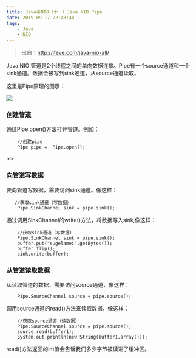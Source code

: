 ```yaml
---
title: Java与NIO（十一）Java NIO Pipe
date: 2019-09-17 22:48:48  
tags: 
    - Java 
    - NIO
---
```


> 出自：http://ifeve.com/java-nio-all/

Java NIO 管道是2个线程之间的单向数据连接。Pipe有一个source通道和一个sink通道。数据会被写到sink通道，从source通道读取。

这里是Pipe原理的图示：

![](/image/Java与NIO/pipe.png)


### 创建管道 ###

通过Pipe.open()方法打开管道。例如：


		//创建pipe
        Pipe pipe =  Pipe.open();
<!--more-->>>
### 向管道写数据 ###

要向管道写数据，需要访问sink通道。像这样：

       //获取sink通道（写数据）
        Pipe.SinkChannel sink = pipe.sink();

通过调用SinkChannel的write()方法，将数据写入sink,像这样：


		//获取sink通道（写数据）
        Pipe.SinkChannel sink = pipe.sink();
        buffer.put("sugelamei".getBytes());
        buffer.flip();
        sink.write(buffer);

### 从管道读取数据 ###

从读取管道的数据，需要访问source通道，像这样：

		Pipe.SourceChannel source = pipe.source();

调用source通道的read()方法来读取数据，像这样：

        //获取source通道（读数据）
        Pipe.SourceChannel source = pipe.source();
        source.read(buffer1);
        System.out.println(new String(buffer1.array()));

read()方法返回的int值会告诉我们多少字节被读进了缓冲区。